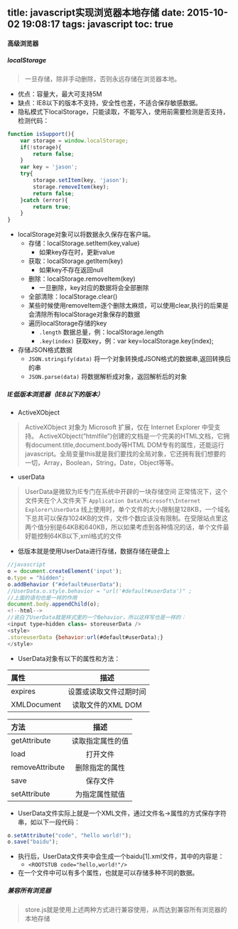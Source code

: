 title: javascript实现浏览器本地存储
date: 2015-10-02 19:08:17
tags: javascript
toc: true
---
#### 高级浏览器
##### localStorage
>一旦存储，除非手动删除，否则永远存储在浏览器本地。

* 优点：容量大，最大可支持5M
* 缺点：IE8以下的版本不支持，安全性也差，不适合保存敏感数据。
* 隐私模式下localStorage，只能读取，不能写入，使用前需要检测是否支持，检测代码：
<!--more-->
```javascript
function isSupport(){
    var storage = window.localStorage;
    if(!storage){
        return false;
    }
    var key = 'jason';
    try{
        storage.setItem(key, 'jason');
        storage.removeItem(key);
        return false;
    }catch (error){
        return true;
    }
}
```
* localStorage对象可以将数据永久保存在客户端。
	* 存储：localStorage.setItem(key,value)
		* 如果key存在时，更新value
	* 获取：localStorage.getItem(key)
		* 如果key不存在返回null
	* 删除：localStorage.removeItem(key)
		* 一旦删除，key对应的数据将会全部删除
	* 全部清除：localStorage.clear()
	* 某些时候使用removeItem逐个删除太麻烦，可以使用clear,执行的后果是会清除所有localStorage对象保存的数据
	* 遍历localStorage存储的key
		* `.length` 数据总量，例：localStorage.length
		* `.key(index)` 获取key，例：var key=localStorage.key(index);
* 存储JSON格式数据
	* `JSON.stringify(data)` 将一个对象转换成JSON格式的数据串,返回转换后的串
	* `JSON.parse(data)` 将数据解析成对象，返回解析后的对象

##### IE低版本浏览器（IE8以下的版本）
* ActiveXObject
>ActiveXObject 对象为 Microsoft 扩展，仅在 Internet Explorer 中受支持。
ActiveXObject(“htmlfile”)创建的文档是一个完美的HTML文档，它拥有document.title,document.body等HTML DOM专有的属性，还能运行javascript。全局变量this就是我们要找的全局对象，它还拥有我们想要的一切，Array，Boolean，String，Date，Object等等。

* userData
>UserData是微软为IE专门在系统中开辟的一块存储空间
正常情况下，这个文件夹在个人文件夹下 `Application Data\Microsoft\Internet Explorer\UserData`
线上使用时，单个文件的大小限制是128KB，一个域名下总共可以保存1024KB的文件，文件个数应该没有限制。在受限站点里这两个值分别是64KB和640KB，所以如果考虑到各种情况的话，单个文件最好能控制64KB以下,xml格式的文件

* 低版本就是使用UserData进行存储，数据存储在硬盘上
```javascript
//javascript
o = document.createElement('input');
o.type = "hidden";
o.addBehavior ("#default#userData");
//UserData.o.style.behavior = "url('#default#userData')" ;
//上面的语句也是一样的作用
document.body.appendChild(o);
<!--html-->
//说白了UserData就是样式里的一个Behavior，所以这样写也是一样的：
<input type=hidden class= storeuserData />
<style>
.storeuserData {behavior:url(#default#userData);}
</style>
```
* UserData对象有以下的属性和方法：

| 属性 |	 描述 |
| :-------- | :--:|
| expires |	设置或读取文件过期时间 |
| XMLDocument |	读取文件的XML DOM |

| 方法 |	 描述 |
| :-------- | :--:|
| getAttribute	| 读取指定属性的值 |
| load	| 打开文件 |
| removeAttribute | 删除指定的属性 |
| save	| 保存文件 |
| setAttribute	| 为指定属性赋值 |

* UserData文件实际上就是一个XML文件，通过文件名->属性的方式保存字符串，如以下一段代码：
```javascript
o.setAttribute("code", "hello world!");
o.save("baidu");
```
* 执行后，UserData文件夹中会生成一个baidu[1].xml文件，其中的内容是：
	* `<ROOTSTUB code="hello,world!"/>`
* 在一个文件中可以有多个属性，也就是可以存储多种不同的数据。

##### 兼容所有浏览器
>store.js就是使用上述两种方式进行兼容使用，从而达到兼容所有浏览器的本地存储
